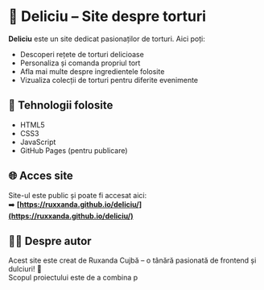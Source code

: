 # 🎂 Deliciu – Site despre torturi

**Deliciu** este un site dedicat pasionaților de torturi. Aici poți:
- Descoperi rețete de torturi delicioase
- Personaliza și comanda propriul tort
- Afla mai multe despre ingredientele folosite
- Vizualiza colecții de torturi pentru diferite evenimente


## 🚀 Tehnologii folosite

- HTML5
- CSS3
- JavaScript 
- GitHub Pages (pentru publicare)

## 🌐 Acces site

Site-ul este public și poate fi accesat aici:  
➡️ **[https://ruxxanda.github.io/deliciu/](https://ruxxanda.github.io/deliciu/)**  


## 👩‍🍳 Despre autor

Acest site este creat de Ruxanda Cujbă – o tânără pasionată de frontend și dulciuri! 🍰  
Scopul proiectului este de a combina p
